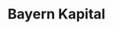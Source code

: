 ---
layout: firm_page
title: "Bayern Kapital"
id: "bayernkapital.de"
permalink: "/bayernkapitalbayernkapital.de/"
website: "https://bayernkapital.de/en/"
offices: "Landshut (Germany), Munich (Germany)"
investment_stages: "Seed, Series A, Series B, Series C"
portfolio_companies: "commercetools, Isar Aerospace"
portfolio_link: "https://bayernkapital.de/en/portfolio/"
investment_markets: "Technology, Hardware, Software, Digital Economy, Industry, Medical Technology, Life Sciences"
founded_year: "1995"
description: "Bayern Kapital is a public venture capital company focusing on high-tech startups and companies in Bavaria. They provide financing from seed to scale-up phases, supporting innovative technologies across various sectors. With over 320 investments and €700 million under management, they are a significant player in the German venture capital landscape."
linkedin: "https://www.linkedin.com/company/bayern-kapital-gmbh/"
twitter: ""
instagram: ""
team_page: "https://bayernkapital.de/en/team/"
investor_type: "Venture Capital"
crunchbase: "https://www.crunchbase.com/organization/bayern-kapital"
pitchbook: "https://pitchbook.com/profiles/investor/42955-30"

# SEO Optimization
meta_title: "Bayern Kapital - VC Firm - projectstartups.com"
meta_description: "Bayern Kapital, Bayern Kapital is a public venture capital company focusing on high-tech startups and companies in Bavaria. They provide financing from seed to scale-..."
meta_keywords: "Bayern Kapital, Technology, Hardware, Software, Digital Economy, Industry, Medical Technology, Life Sciences, VC firm, venture capital, startup investor, projectstartups.com"
canonical_url: "https://vc.projectstartups.com/bayernkapitalbayernkapital.de/"
---